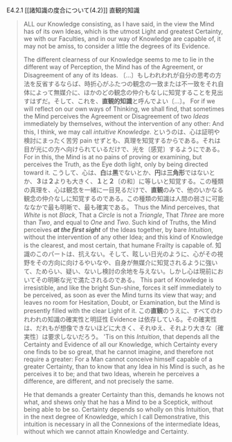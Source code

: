 E4.2.1
 [[諸知識の度合について(4.2)]]
 直観的知識

> 
> ALL our Knowledge consisting, as I have said, in the view the Mind has of its own Ideas, which is the utmost Light and greatest Certainty, we with our Faculties, and in our way of Knowledge are capable of, it may not be amiss, to consider a little the degrees of its Evidence. 
> 
> The different clearness of our Knowledge seems to me to lie in the different way of Perception, the Mind has of the Agreement, or Disagreement of any of its Ideas. 
> 〔…〕もしわれわれが自分の思考の方法を反省するならば、時折心がふたつの観念の一致または不一致をそれ自体によって無媒介に、ほかのどの観念の仲介もなしに知覚することを見出すはずだ。そして、これを、**直観的知識**と呼んでよい〔…〕。
> For if we will reflect on our own ways of Thinking, we shall find, that sometimes the Mind perceives the Agreement or Disagreement of two *Ideas* immediately by themselves, without the intervention of any other: And this, I think, we may call *intuitive Knowledge*. 
> というのは、心は証明や検討にまったく苦労 pain せずとも、真理を知覚するからである。それは目が光にの方へ向けられているだけで、光を〔感覚〕するようにである。
> For in this, the Mind is at no pains of proving or examining, but perceives the Truth, as the Eye doth light, only by being directed toward it. 
> こうして、心は、**白**は**黒**でないとか、**円**は**三角形**ではないとか、**３**は**２**よりも大きく、**１**と**２**〔の和〕に等しいと知覚する。この種類の真理を、心は観念を一緒に一目見るだけで、**直観**のみで、他のいかなる観念の仲介なしに知覚するのである。この種類の知識は人間の弱さに可能ななかで最も明晰で、最も確実である。
> Thus the Mind perceives, that *White* is not *Black*, That a *Circle* is not a *Triangle*, That *Three* are more than *Two*, and equal to *One* and *Two*. Such kind of Truths, the Mind perceives ***at the first sight*** of the Ideas together, by bare *Intuition*, without the intervention of any other Idea; and this kind of Knowledge is the clearest, and most certain, that humane Frailty is capable of. 
> 知識のこのパートは、抗えない。そして、眩しい日光のように、心がその視野をその方向に向けるやいなや、自身が無媒介に知覚されるように強いて、ためらい、疑い、ないし検討の余地を与えない。しかし心は現前においてその明晰な光で満たされるのである。
> This part of Knowledge is irresistible, and like the bright Sun-shine, forces it self immediately to be perceived, as soon as ever the Mind turns its view that way; and leaves no room for Hesitation, Doubt, or Examination, but the Mind is presently filled with the clear Light of it. 
> この**直観**のうえに、すべてのわれわれの知識の確実性と明証性 Evidence は依存している。その確実性は、だれもが想像できないほどに大きく、それゆえ、それより大きな〔確実性〕は要求しないだろう。
> 'Tis on this *Intuition*, that depends all the Certainty and Evidence of all our Knowledge, which Certainty every one finds to be so great, that he cannot imagine, and therefore not require a greater: For a Man cannot conceive himself capable of a greater Certainty, than to know that any Idea in his Mind is such, as he perceives it to be; and that two Ideas, wherein he perceives a difference, are different, and not precisely the same. 
> 
> He that demands a greater Certainty than this, demands he knows not what, and shews only that he has a Mind to be a Sceptick, without being able to be so. Certainty depends so wholly on this Intuition, that in the next degree of Knowledge, which I call Demonstrative, this intuition is necessary in all the Connexions of the intermediate Ideas, without which we cannot attain Knowledge and Certainty.
 

